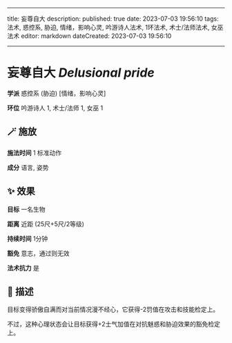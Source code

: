 
---
title: 妄尊自大
description: 
published: true
date: 2023-07-03 19:56:10
tags: 法术, 惑控系, 胁迫, 情绪，影响心灵, 吟游诗人法术, 1环法术, 术士/法师法术, 女巫法术
editor: markdown
dateCreated: 2023-07-03 19:56:10

---

# **妄尊自大** *Delusional pride*

**学派** 惑控系 (胁迫) \[情绪，影响心灵\] 

**环位** 吟游诗人 1, 术士/法师 1, 女巫 1

## 🪄 施放

**施法时间** 1 标准动作

**成分** 语言, 姿势

## ✨ 效果 

**目标** 一名生物 

**距离** 近距 (25尺+5尺/2等级)  

**持续时间** 1分钟 

**豁免** 意志，通过则无效

**法术抗力** 是

## 📖 描述

目标变得骄傲自满而对当前情况漫不经心，它获得-2罚值在攻击和技能检定上。

不过，这种心理状态会让目标获得+2士气加值在对抗魅惑和胁迫效果的豁免检定上。
    